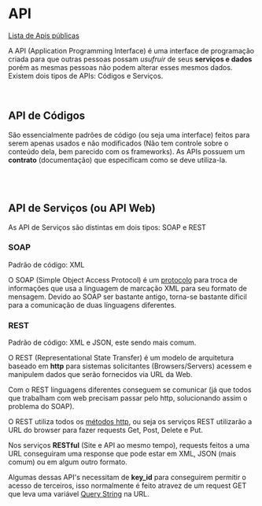 # API

[Lista de Apis públicas](https://github.com/toddmotto/public-apis) <br>

A API (Application Programming Interface) é uma interface de programação criada para que outras pessoas possam *usufruir* de seus **serviços e dados** porém as mesmas pessoas não podem alterar esses mesmos dados. Existem dois tipos de APIs: Códigos e Serviços.

<br>

## API de Códigos

São essencialmente padrões de código (ou seja uma interface) feitos para serem apenas usados e não modificados (Não tem controle sobre o conteúdo dela, bem parecido com os frameworks). As APIs possuem um **contrato** (documentação) que especificam como se deve utiliza-la.

<br><br>

## API de Serviços (ou API Web)

As API de Serviços são distintas em dois tipos: SOAP e REST 

### SOAP

Padrão de código: XML <br>

O SOAP (Simple Object Access Protocol) é um [protocolo](https://github.com/JoaoSodre/Programacao/blob/master/Aplica%C3%A7%C3%B5es%20Back-End.md#como-que-fazem-isso-protocols) para troca de informações que usa a linguagem de marcação XML para seu formato de mensagem. Devido ao SOAP ser bastante antigo, torna-se bastante díficil para a comunicação de duas línguagens diferentes.

### REST

Padrão de código: XML e JSON, este sendo mais comum. <br>

O REST (Representational State Transfer) é um modelo de arquitetura baseado em **http** para sistemas solicitantes (Browsers/Servers) acessem e manipulem dados que serão fornecidos via URL da Web.

Com o REST línguagens diferentes conseguem se comunicar (já que todos que trabalham com web precisam passar pelo http, solucionando assim o problema do SOAP).

O REST utiliza todos os [métodos http](https://github.com/JoaoSodre/Programacao/blob/master/Aplica%C3%A7%C3%B5es%20Back-End.md#m%C3%A9todos-do-protocolo-http), ou seja os serviços REST utilizarão a URL do browser para fazer requests Get, Post, Delete e Put.

Nos serviços **RESTful** (Site e API ao mesmo tempo), requests feitos a uma URL conseguiram uma response que pode estar em XML, JSON (mais comum) ou em algum outro formato.

Algumas dessas API's necessitam de **key_id** para conseguirem permitir o acesso de terceiros, isso normalmente é feito atravez de um request GET que leva uma variável [Query String](https://github.com/JoaoSodre/Programacao/blob/master/Aplica%C3%A7%C3%B5es%20Back-End.md#m%C3%A9todos-do-protocolo-http) na URL.